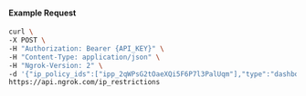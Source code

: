 <!-- Code generated for API Clients. DO NOT EDIT. -->

#### Example Request

```bash
curl \
-X POST \
-H "Authorization: Bearer {API_KEY}" \
-H "Content-Type: application/json" \
-H "Ngrok-Version: 2" \
-d '{"ip_policy_ids":["ipp_2qWPsG2tOaeXQi5F6P7l3PalUqm"],"type":"dashboard"}' \
https://api.ngrok.com/ip_restrictions
```
